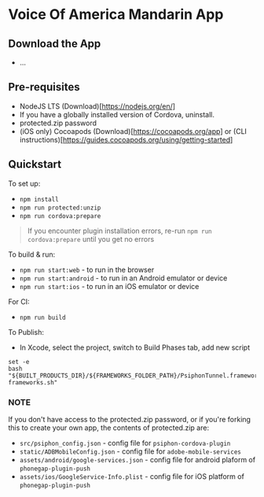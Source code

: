 
# Voice Of America Mandarin App

## Download the App
* ...

## Pre-requisites

* NodeJS LTS (Download)[https://nodejs.org/en/]
* If you have a globally installed version of Cordova, uninstall.
* protected.zip password
* (iOS only) Cocoapods (Download)[https://cocoapods.org/app] or (CLI instructions)[https://guides.cocoapods.org/using/getting-started]

## Quickstart

To set up:
* `npm install`
* `npm run protected:unzip`
* `npm run cordova:prepare`
> If you encounter plugin installation errors, re-run `npm run cordova:prepare` until you get no errors

To build & run:
* `npm run start:web` - to run in the browser
* `npm run start:android` - to run in an Android emulator or device
* `npm run start:ios` - to run in an iOS emulator or device

For CI:
* `npm run build`

To Publish:
* In Xcode, select the project, switch to Build Phases tab, add new script
```
set -e
bash "${BUILT_PRODUCTS_DIR}/${FRAMEWORKS_FOLDER_PATH}/PsiphonTunnel.framework/strip-frameworks.sh"
```

### NOTE
If you don't have access to the protected.zip password, or if you're forking this to create your own app, the contents of protected.zip are:
* `src/psiphon_config.json` - config file for `psiphon-cordova-plugin`
* `static/ADBMobileConfig.json` - config file for `adobe-mobile-services`
* `assets/android/google-services.json` - config file for android plaform of `phonegap-plugin-push`
* `assets/ios/GoogleService-Info.plist` - config file for iOS platform of `phonegap-plugin-push`
